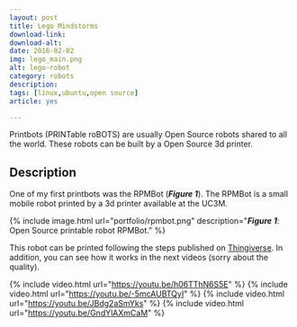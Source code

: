 ```yaml
---
layout: post
title: Lego Mindstorms
download-link: 
download-alt:  
date: 2016-02-02
img: lego_main.png
alt: lego-robot
category: robots
description: 
tags: [linux,ubuntu,open source]
article: yes

---
```


Printbots (PRINTable roBOTS) are usually Open Source robots shared to all the world. These robots can be built by a Open Source 3d printer.

## Description

One of my first printbots was the RPMBot (<b><i>Figure 1</i></b>). The RPMBot is a small mobile robot printed by a 3d printer available at the UC3M.

{% include image.html url="portfolio/rpmbot.png" description="<b><i>Figure 1</i></b>: Open Source printable robot RPMBot." %}

This robot can be printed following the steps published on [Thingiverse](http://www.thingiverse.com/thing:23753). In addition, you can see how it works in the next videos (sorry about the quality).

{% include video.html url="https://youtu.be/h06TThN6S5E" %}
{% include video.html url="https://youtu.be/-5mcAUBTQyI" %}
{% include video.html url="https://youtu.be/JBdg2aSmYks" %}
{% include video.html url="https://youtu.be/GndYlAXmCaM" %}
